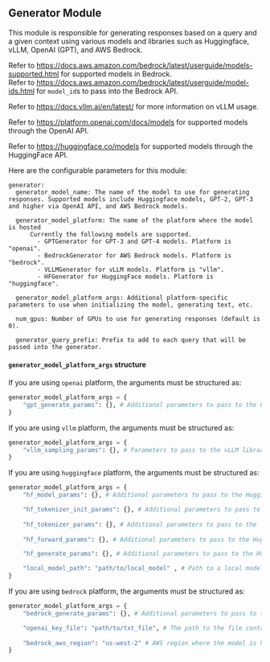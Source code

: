## Generator Module

This module is responsible for generating responses based on a query and a given context using various models and libraries such as Huggingface, vLLM,  OpenAI (GPT), and AWS Bedrock.

Refer to https://docs.aws.amazon.com/bedrock/latest/userguide/models-supported.html for supported models in Bedrock.\
Refer to https://docs.aws.amazon.com/bedrock/latest/userguide/model-ids.html for `model_id`s to pass into the Bedrock API.

Refer to https://docs.vllm.ai/en/latest/ for more information on vLLM usage.

Refer to https://platform.openai.com/docs/models for supported models through the OpenAI API. 

Refer to https://huggingface.co/models for supported models through the HuggingFace API. 

Here are the configurable parameters for this module:

```
generator:
  generator_model_name: The name of the model to use for generating responses. Supported models include Huggingface models, GPT-2, GPT-3 and higher via OpenAI API, and AWS Bedrock models.

  generator_model_platform: The name of the platform where the model is hosted
      Currently the following models are supported.
        - GPTGenerator for GPT-3 and GPT-4 models. Platform is "openai".
        - BedrockGenerator for AWS Bedrock models. Platform is "bedrock".
        - VLLMGenerator for vLLM models. Platform is "vllm".
        - HFGenerator for HuggingFace models. Platform is "huggingface".

  generator_model_platform_args: Additional platform-specific parameters to use when initializing the model, generating text, etc.
  
  num_gpus: Number of GPUs to use for generating responses (default is 0).

  generator_query_prefix: Prefix to add to each query that will be passed into the generator.
```

#### `generator_model_platform_args` structure
If you are using `openai` platform, the arguments must be structured as:
  ```python
  generator_model_platform_args = {
      "gpt_generate_params": {}, # Additional parameters to pass to the OpenAI GPT model's `create` method.
  }
  ```

If you are using `vllm` platform, the arguments must be structured as:
  ```python
  generator_model_platform_args = {
      "vllm_sampling_params": {}, # Parameters to pass to the vLLM library's `SamplingParams` method.
  }
  ```

  If you are using `huggingface` platform, the arguments must be structured as:
  ```python
  generator_model_platform_args = {
      "hf_model_params": {}, # Additional parameters to pass to the Huggingface model's `from_pretrained` initializer method.
  
      "hf_tokenizer_init_params": {}, # Additional parameters to pass to the Huggingface tokenizer's `from_pretrained` initializer method.
      
      "hf_tokenizer_params": {}, # Additional parameters to pass to the `tokenizer` method for the Huggingface model.
      
      "hf_forward_params": {}, # Additional parameters to pass to the Huggingface model's `forward` method.

      "hf_generate_params": {}, # Additional parameters to pass to the Huggingface model's `generate` method.

      "local_model_path": "path/to/local_model" , # Path to a local model to use for generation.
  }
  ```

  If you are using `bedrock` platform, the arguments must be structured as:
  ```python
  generator_model_platform_args = {
      "bedrock_generate_params": {}, # Additional parameters to pass to the AWS Bedrock generate API method.

      "openai_key_file": "path/to/txt_file", # The path to the file containing the OpenAI API key.
      
      "bedrock_aws_region": "us-west-2" # AWS region where the model is hosted on Bedrock.
  }
  ```
